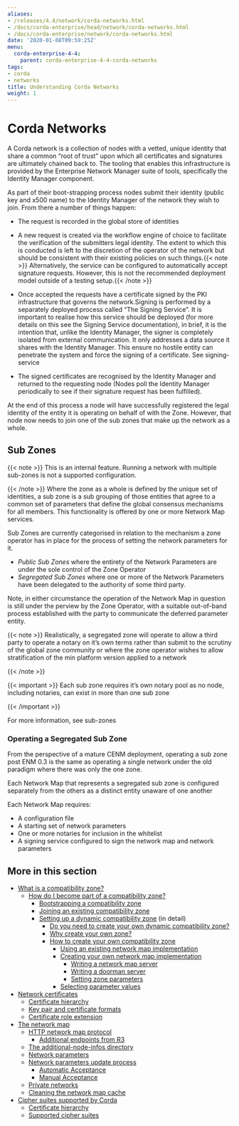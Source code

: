 ```yaml
---
aliases:
- /releases/4.4/network/corda-networks.html
- /docs/corda-enterprise/head/network/corda-networks.html
- /docs/corda-enterprise/network/corda-networks.html
date: '2020-01-08T09:59:25Z'
menu:
  corda-enterprise-4-4:
    parent: corda-enterprise-4-4-corda-networks
tags:
- corda
- networks
title: Understanding Corda Networks
weight: 1
---
```


# Corda Networks

A Corda network is a collection of nodes with a vetted, unique identity that share a common “root of trust”
upon which all certificates and signatures are ultimately chained back to. The tooling that enables this infrastructure
is provided by the Enterprise Network Manager suite of tools, specifically the Identity Manager component.

As part of their boot-strapping process nodes submit their identity (public key and x500 name) to the Identity Manager
of the network they wish to join. From there a number of things happen:


* The request is recorded in the global store of identities
* A new request is created via the workflow engine of choice to facilitate the verification of the submitters legal
identity. The extent to which this is conducted is left to the discretion of the operator of the network but
should be consistent with their existing policies on such things.{{< note >}}
Alternatively, the service can be configured to automatically accept signature requests. However, this is
not the recommended deployment model outside of a testing setup.{{< /note >}}

* Once accepted the requests have a certificate signed by the PKI infrastructure that governs the network.Signing is performed by a separately deployed process called “The Signing Service”. It is important to realise how
this service should be deployed (for more details on this see the Signing Service documentation), in brief, it is the
intention that, unlike the Identity Manager, the signer is completely isolated from external communication. It only
addresses a data source it shares with the Identity Manager. This ensure no hostile entity can penetrate the system
and force the signing of a certificate. See signing-service
* The signed certificates are recognised by the Identity Manager and returned to the requesting node (Nodes poll the
Identity Manager periodically to see if their signature request has been fulfilled).

At the end of this process a node will have successfully registered the legal identity of the entity it is operating
on behalf of with the Zone. However, that node now needs to join one of the sub zones that make up the network as a
whole.


## Sub Zones

{{< note >}}
This is an internal feature. Running a network with multiple sub-zones is not a supported configuration.

{{< /note >}}
Where the zone as a whole is defined by the unique set of identities, a sub zone is a sub grouping of those entities
that agree to a common set of parameters that define the global consensus mechanisms for all members. This functionality
is offered by one or more Network Map services.

Sub Zones are currently categorised in relation to the mechanism a zone operator has in place for the process of
setting the network parameters for it.


* *Public Sub Zones* where the entirety of the Network Parameters are under the sole control of the Zone Operator
* *Segregated Sub Zones* where one or more of the Network Parameters have been delegated to the authority of some
third party.

Note, in either circumstance the operation of the Network Map in question is still under the perview by the Zone
Operator, with a suitable out-of-band process established with the party to communicate the deferred parameter
entity.

{{< note >}}
Realistically, a segregated zone will operate to allow a third party to operate a notary on it’s own
terms rather than submit to the scrutiny of the global zone community or where the zone operator wishes to allow
stratification of the min platform version applied to a network

{{< /note >}}

{{< important >}}
Each sub zone requires it’s own notary pool as no node, including notaries, can exist in more than
one sub zone


{{< /important >}}

For more information, see sub-zones


### Operating a Segregated Sub Zone

From the perspective of a mature CENM deployment, operating a sub zone post ENM 0.3 is the same as operating a single
network under the old paradigm where there was only the one zone.

Each Network Map that represents a segregated sub zone is configured separately from the others as a distinct entity
unaware of one another

Each Network Map requires:

* A configuration file
* A starting set of network parameters
* One or more notaries for inclusion in the whitelist
* A signing service configured to sign the network map and network parameters



## More in this section

* [What is a compatibility zone?](compatibility-zones.md)
    * [How do I become part of a compatibility zone?](compatibility-zones.html#how-do-i-become-part-of-a-compatibility-zone)
        * [Bootstrapping a compatibility zone](compatibility-zones.html#bootstrapping-a-compatibility-zone)
        * [Joining an existing compatibility zone](compatibility-zones.html#joining-an-existing-compatibility-zone)
        * [Setting up a dynamic compatibility zone](setting-up-a-dynamic-compatibility-zone.md) (in detail)
            * [Do you need to create your own dynamic compatibility zone?](setting-up-a-dynamic-compatibility-zone.html#do-you-need-to-create-your-own-dynamic-compatibility-zone)
            * [Why create your own zone?](setting-up-a-dynamic-compatibility-zone.html#why-create-your-own-zone)
            * [How to create your own compatibility zone](setting-up-a-dynamic-compatibility-zone.html#how-to-create-your-own-compatibility-zone)
                * [Using an existing network map implementation](setting-up-a-dynamic-compatibility-zone.html#using-an-existing-network-map-implementation)
                * [Creating your own network map implementation](setting-up-a-dynamic-compatibility-zone.html#creating-your-own-network-map-implementation)
                    * [Writing a network map server](setting-up-a-dynamic-compatibility-zone.html#writing-a-network-map-server)
                    * [Writing a doorman server](setting-up-a-dynamic-compatibility-zone.html#writing-a-doorman-server)
                    * [Setting zone parameters](setting-up-a-dynamic-compatibility-zone.html#setting-zone-parameters)
                * [Selecting parameter values](setting-up-a-dynamic-compatibility-zone.html#selecting-parameter-values)
* [Network certificates](permissioning.md)
    * [Certificate hierarchy](permissioning.html#certificate-hierarchy)
    * [Key pair and certificate formats](permissioning.html#key-pair-and-certificate-formats)
    * [Certificate role extension](permissioning.html#certificate-role-extension)
* [The network map](network-map.md)
    * [HTTP network map protocol](network-map.html#http-network-map-protocol)
        * [Additional endpoints from R3](network-map.html#additional-endpoints-from-r3)
    * [The additional-node-infos directory](network-map.html#the-additional-node-infos-directory)
    * [Network parameters](network-map.html#network-parameters)
    * [Network parameters update process](network-map.html#network-parameters-update-process)
        * [Automatic Acceptance](network-map.html#automatic-acceptance)
        * [Manual Acceptance](network-map.html#manual-acceptance)
    * [Private networks](network-map.html#private-networks)
    * [Cleaning the network map cache](network-map.html#cleaning-the-network-map-cache)
* [Cipher suites supported by Corda](cipher-suites.md)
    * [Certificate hierarchy](cipher-suites.html#certificate-hierarchy)
    * [Supported cipher suites](cipher-suites.html#supported-cipher-suites)
